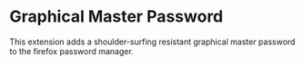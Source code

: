 # Graphical Master Password
This extension adds a shoulder-surfing resistant graphical master password to
the firefox password manager.
